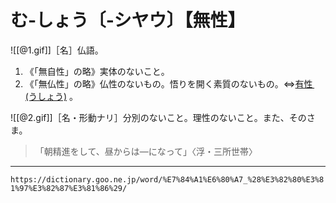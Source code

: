 # む‐しょう〔‐シヤウ〕【無性】

![[@1.gif]]［名］仏語。

1. 《「無自性」の略》実体のないこと。
2. 《「無仏性」の略》仏性のないもの。悟りを開く素質のないもの。⇔[有性 (うしょう)](https://dictionary.goo.ne.jp/word/%E6%9C%89%E6%80%A7_%28%E3%81%86%E3%81%97%E3%82%87%E3%81%86%29/#jn-18640) 。
    

![[@2.gif]]［名・形動ナリ］分別のないこと。理性のないこと。また、そのさま。
>「朝精進をして、昼からは―になって」〈浮・三所世帯〉

---
`https://dictionary.goo.ne.jp/word/%E7%84%A1%E6%80%A7_%28%E3%82%80%E3%81%97%E3%82%87%E3%81%86%29/`